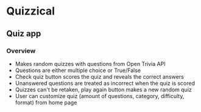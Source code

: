 # Quizzical

## Quiz app

### Overview
- Makes random quizzes with questions from Open Trivia API
- Questions are either multiple choice or True/False
- Check quiz button scores the quiz and reveals the correct answers
- Unanswered questions are treated as incorrect when the quiz is scored
- Quizzes can't be retaken, play again button makes a new random quiz
- User can customize quiz (amount of questions, category, difficulty, format) from home page
